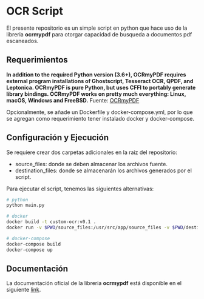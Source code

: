# OCR Script

El presente repositorio es un simple script en python que hace uso de la libreria __ocrmypdf__ para otorgar capacidad de busqueda a documentos pdf escaneados.

## Requerimientos

__In addition to the required Python version (3.6+), OCRmyPDF requires external program installations of Ghostscript, Tesseract OCR, QPDF, and Leptonica. OCRmyPDF is pure Python, but uses CFFI to portably generate library bindings. OCRmyPDF works on pretty much everything: Linux, macOS, Windows and FreeBSD.__ Fuente: [OCRmyPDF](https://github.com/jbarlow83/OCRmyPDF)

Opcionalmente, se añade un Dockerfile y docker-compose.yml, por lo que se agregan como requerimiento tener instalado docker y docker-compose.

## Configuración y Ejecución

Se requiere crear dos carpetas adicionales en la raiz del repositorio:

- source_files: donde se deben almacenar los archivos fuente.
- destination_files: donde se almacenarán los archivos generados por el script.

Para ejecutar el script, tenemos las siguientes alternativas:

```bash
# python
python main.py

# docker
docker build -t custom-ocr:v0.1 .
docker run -v $PWD/source_files:/usr/src/app/source_files -v $PWD/destination_files:/usr/src/app/destination_files custom-ocr:v0.1

# docker-compose
docker-compose build
docker-compose up
```
## Documentación

La documentación oficial de la libreria __ocrmypdf__ está disponible en el siguiente [link](https://ocrmypdf.readthedocs.io/en/latest/).
